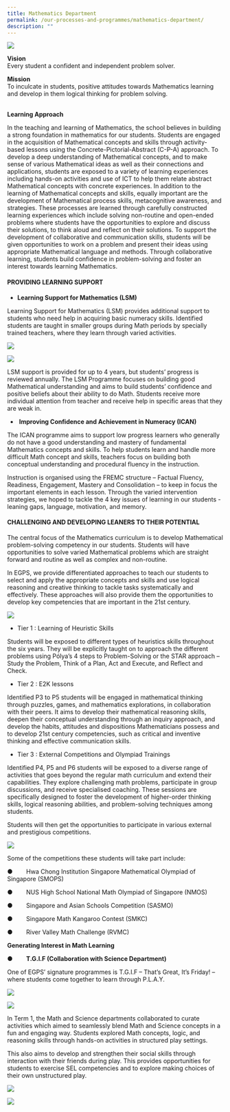 ```yaml
---
title: Mathematics Department
permalink: /our-processes-and-programmes/mathematics-department/
description: ""
---
```


![](/images/Department%20Main%20Photos/img_9619.jpg)

**Vision**   
Every student a confident and independent problem solver.

**Mission**   
To inculcate in students, positive attitudes towards Mathematics learning and develop in them logical thinking for problem solving.  
 

**Learning Approach**

In the teaching and learning of Mathematics, the school believes in building a strong foundation in mathematics for our students. 
Students are engaged in the acquisition of Mathematical concepts and skills through activity-based lessons using the Concrete-Pictorial-Abstract (C-P-A) approach. To develop a deep understanding of Mathematical concepts, and to make sense of various Mathematical ideas as well as their connections and applications, students are exposed to a variety of learning experiences including hands-on activities and use of ICT to help them relate abstract Mathematical concepts with concrete experiences.
In addition to the learning of Mathematical concepts and skills, equally important are the development of Mathematical process skills, metacognitive awareness, and strategies. These processes are learned through carefully constructed learning experiences which include solving non-routine and open-ended problems where students have the opportunities to explore and discuss their solutions, to think aloud and reflect on their solutions. 
To support the development of collaborative and communication skills, students will be given opportunities to work on a problem and present their ideas using appropriate Mathematical language and methods. Through collaborative learning, students build confidence in problem-solving and foster an interest towards learning Mathematics.



#### PROVIDING LEARNING SUPPORT

* **Learning Support for Mathematics (LSM)**

Learning Support for Mathematics (LSM) provides additional support to students who need help in acquiring basic numeracy skills. Identified students are taught in smaller groups during Math periods by specially trained teachers, where they learn through varied activities.  

![](/images/Department%20Photos/Maths/lsm1%20-%20sufilizah%20samsuri.jpg)

![](/images/Department%20Photos/Maths/lsm2%20-%20sufilizah%20samsuri.jpg)

LSM support is provided for up to 4 years, but students’ progress is reviewed annually. The LSM Programme focuses on building good Mathematical understanding and aims to build students’ confidence and positive beliefs about their ability to do Math. Students receive more individual attention from teacher and receive help in specific areas that they are weak in. 


*  **Improving Confidence and Achievement in Numeracy (ICAN)**

The ICAN programme aims to support low progress learners who generally do not have a good understanding and mastery of fundamental Mathematics concepts and skills. To help students learn and handle more difficult Math concept and skills, teachers focus on building both conceptual understanding and procedural fluency in the instruction. 

Instruction is organised using the FREMC structure – Factual Fluency, Readiness, Engagement, Mastery and Consolidation – to keep in focus the important elements in each lesson. Through the varied intervention strategies, we hoped to tackle the 4 key issues of learning in our students - leaning gaps, language, motivation, and memory. 


#### CHALLENGING AND DEVELOPING LEANERS TO THEIR POTENTIAL

The central focus of the Mathematics curriculum is to develop Mathematical problem-solving competency in our students. Students will have opportunities to solve varied Mathematical problems which are straight forward and routine as well as complex and non-routine. 

In EGPS, we provide differentiated approaches to teach our students to select and apply the appropriate concepts and skills and use logical reasoning and creative thinking to tackle tasks systematically and effectively. These approaches will also provide them the  opportunities to develop key competencies that are important in the 21st century.  

![](/images/Department%20Photos/Maths/mathematics%201.jpg)

*   Tier 1 : Learning of Heuristic Skills
    

Students will be exposed to different types of heuristics skills throughout the six years. They will be explicitly taught on to approach the different problems using Pólya’s 4 steps to Problem-Solving or the STAR approach – Study the Problem, Think of a Plan, Act and Execute, and Reflect and Check.

*   Tier 2 : E2K lessons
    
Identified P3 to P5 students will be engaged in mathematical thinking through puzzles, games, and mathematics explorations, in collaboration with their peers. It aims to develop their mathematical reasoning skills, deepen their conceptual understanding through an inquiry approach, and develop the habits, attitudes and dispositions Mathematicians possess and to develop 21st century competencies, such as critical and inventive thinking and effective communication skills.

*   Tier 3 : External Competitions and Olympiad Trainings
    

Identified P4, P5 and P6 students will be exposed to a diverse range of activities that goes beyond the regular math curriculum and extend their capabilities. They explore challenging math problems, participate in group discussions, and receive specialised coaching. These sessions are specifically designed to foster the development of higher-order thinking skills, logical reasoning abilities, and problem-solving techniques among students. 

Students will then get the opportunities to participate in various external and prestigious competitions.

![](/images/Department%20Photos/Maths/rvmc1%20-%20sufilizah%20samsuri.jpg)


Some of the competitions these students will take part include:

●        Hwa Chong Institution Singapore Mathematical Olympiad of Singapore (SMOPS)

●        NUS High School National Math Olympiad of Singapore (NMOS)

●        Singapore and Asian Schools Competition (SASMO)

●        Singapore Math Kangaroo Contest (SMKC)

●        River Valley Math Challenge (RVMC)

      

**Generating Interest in Math Learning**

●        **T.G.I.F (Collaboration with Science Department)**

One of EGPS’ signature programmes is T.G.I.F – That’s Great, It’s Friday! – where students come together to learn through P.L.A.Y.

![](/images/Department%20Photos/Maths/tgif1%20-%20sufilizah%20samsuri.jpg)

![](/images/Department%20Photos/Maths/tgif2%20-%20sufilizah%20samsuri.jpg)

In Term 1, the Math and Science departments collaborated to curate activities which aimed to seamlessly blend Math and Science concepts in a fun and engaging way. Students explored Math concepts, logic, and reasoning skills through hands-on activities in structured play settings. 

This also aims to develop and strengthen their social skills through interaction with their friends during play. This provides opportunities for students to exercise SEL competencies and to explore making choices of their own unstructured play.

![](/images/Department%20Photos/Maths/tgif3%20-%20sufilizah%20samsuri.jpg)

![](/images/Department%20Photos/Maths/tgif4%20-%20sufilizah%20samsuri.jpg)